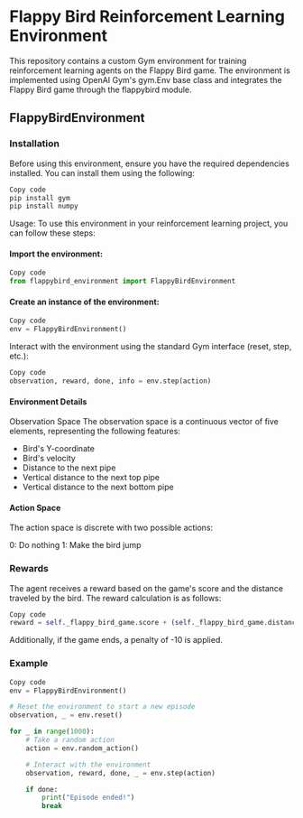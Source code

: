 # Flappy Bird Reinforcement Learning Environment
This repository contains a custom Gym environment for training reinforcement learning agents on the Flappy Bird game. The environment is implemented using OpenAI Gym's gym.Env base class and integrates the Flappy Bird game through the flappybird module.

## FlappyBirdEnvironment
### Installation
Before using this environment, ensure you have the required dependencies installed. You can install them using the following:

```bash
Copy code
pip install gym
pip install numpy
```

Usage:
To use this environment in your reinforcement learning project, you can follow these steps:

#### Import the environment:
```python
Copy code
from flappybird_environment import FlappyBirdEnvironment
```
#### Create an instance of the environment:
```python
Copy code
env = FlappyBirdEnvironment()
```

Interact with the environment using the standard Gym interface (reset, step, etc.):
```python
Copy code
observation, reward, done, info = env.step(action)
```

#### Environment Details
Observation Space
The observation space is a continuous vector of five elements, representing the following features:

- Bird's Y-coordinate
- Bird's velocity
- Distance to the next pipe
- Vertical distance to the next top pipe
- Vertical distance to the next bottom pipe

#### Action Space
The action space is discrete with two possible actions:

0: Do nothing
1: Make the bird jump


### Rewards
The agent receives a reward based on the game's score and the distance traveled by the bird. The reward calculation is as follows:

```python
Copy code
reward = self._flappy_bird_game.score + (self._flappy_bird_game.distance / 100)
```
Additionally, if the game ends, a penalty of -10 is applied.

### Example
```python
Copy code
env = FlappyBirdEnvironment()

# Reset the environment to start a new episode
observation, _ = env.reset()

for _ in range(1000):
    # Take a random action
    action = env.random_action()

    # Interact with the environment
    observation, reward, done, _ = env.step(action)

    if done:
        print("Episode ended!")
        break
```
